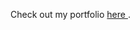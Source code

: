 Check out my portfolio <a href="https://65bc40976846f8195d986e65--magenta-seahorse-02a8a8.netlify.app/"> here </a>.
